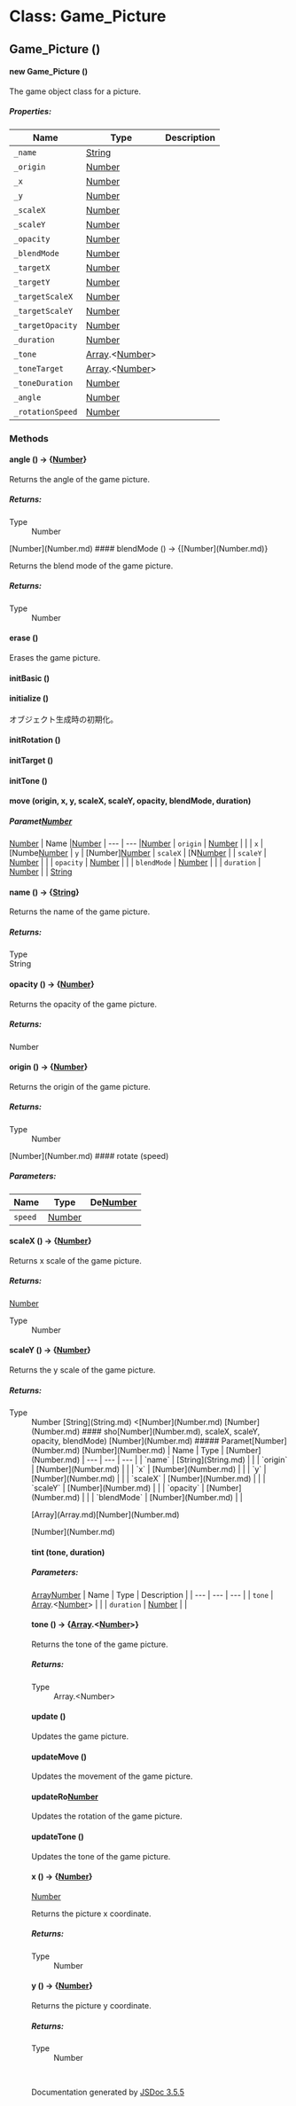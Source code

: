 # Class: Game_Picture

## Game_Picture ()

#### new Game_Picture ()

The game object class for a picture.

##### Properties:

| Name | Type | Description |
| --- | --- | --- |
| `_name` | [String](String.md) |  |
| `_origin` | [Number](Number.md) |  |
| `_x` | [Number](Number.md) |  |
| `_y` | [Number](Number.md) |  |
| `_scaleX` | [Number](Number.md) |  |
| `_scaleY` | [Number](Number.md) |  |
| `_opacity` | [Number](Number.md) |  |
| `_blendMode` | [Number](Number.md) |  |
| `_targetX` | [Number](Number.md) |  |
| `_targetY` | [Number](Number.md) |  |
| `_targetScaleX` | [Number](Number.md) |  |
| `_targetScaleY` | [Number](Number.md) |  |
| `_targetOpacity` | [Number](Number.md) |  |
| `_duration` | [Number](Number.md) |  |
| `_tone` | [Array](Array.md).<[Number](Number.md)> |  |
| `_toneTarget` | [Array](Array.md).<[Number](Number.md)> |  |
| `_toneDuration` | [Number](Number.md) |  |
| `_angle` | [Number](Number.md) |  |
| `_rotationSpeed` | [Number](Number.md) |  |

<dl>
</dl>

### Methods

#### angle () → {[Number](Number.md)}


Returns the angle of the game picture.
<dl>
</dl>

##### Returns:

<dl>
                <dt> Type </dt>
                <dd>
                    <span><a>Number</a></span>
                </dd>
            </dl>
[Number](Number.md)
#### blendMode () → {[Number](Number.md)}


Returns the blend mode of the game picture.
<dl>
</dl>

##### Returns:

<dl>
                <dt> Type </dt>
                <dd>
                    <span><a>Number</a></span>
                </dd>
            </dl>

#### erase ()


Erases the game picture.
<dl>
</dl>

#### initBasic ()

<dl>
</dl>

#### initialize ()


 オブジェクト生成時の初期化。
<dl>
</dl>

#### initRotation ()

<dl>
</dl>

#### initTarget ()

<dl>
</dl>

#### initTone ()

<dl>
</dl>

#### move (origin, x, y, scaleX, scaleY, opacity, blendMode, duration)

##### Paramet[Number](Number.md)
[Number](Number.md)
| Name |[Number](Number.md)
| --- | --- |[Number](Number.md)
| `origin` | [Number](Number.md) |  |
| `x` | [Numbe[Number](Number.md)
| `y` | [Number][Number](Number.md)
| `scaleX` | [N[Number](Number.md)  |
| `scaleY` | [Number](Number.md) |  |
| `opacity` | [Number](Number.md) |  |
| `blendMode` | [Number](Number.md) |  |
| `duration` | [Number](Number.md) |  |
[String](String.md)
<dl>
</dl>

#### name () → {[String](String.md)}


Returns the name of the game picture.
<dl>
</dl>

##### Returns:

<dl>
                <dt> Type </dt>
                <dd[Number](Number.md)
                    <span><a>String</a></span>
                </dd>
            </dl>

#### opacity () → {[Number](Number.md)}


Returns the opacity of the game picture.
<dl>
</dl>

##### Returns:

<dl>
                <d[Number](Number.md)
                <dd>
                    <span><a>Number</a></span>
                </dd>
            </dl>

#### origin () → {[Number](Number.md)}


Returns the origin of the game picture.
<dl>
</dl>

##### Returns:

<dl>
                <dt> Type </dt>
                <dd>
                    <span><a>Number</a></span>
                </dd>
            </dl>
[Number](Number.md)
#### rotate (speed)

##### Parameters:

| Name | Type | De[Number](Number.md)
| --- | --- | --- |
| `speed` | [Number](Number.md) |  |

<dl>
</dl>

#### scaleX () → {[Number](Number.md)}


Returns x scale of the game picture.
<dl>
</dl>

##### Returns:
[Number](Number.md)
<dl>
                <dt> Type </dt>
                <dd>
                    <span><a>Number</a></span>
                </dd>
            </dl>

#### scaleY () → {[Number](Number.md)}


Returns the y scale of the game picture.
<dl>
</dl>

##### Returns:

<dl>
                <dt> Type </dt>
                <dd>
                    <span><a>Number</a></span>
           [String](String.md)
            <[Number](Number.md)
[Number](Number.md)
#### sho[Number](Number.md), scaleX, scaleY, opacity, blendMode)
[Number](Number.md)
##### Paramet[Number](Number.md)
[Number](Number.md)
| Name | Type | [Number](Number.md)
| --- | --- | --- |
| `name` | [String](String.md) |  |
| `origin` | [Number](Number.md) |  |
| `x` | [Number](Number.md) |  |
| `y` | [Number](Number.md) |  |
| `scaleX` | [Number](Number.md) |  |
| `scaleY` | [Number](Number.md) |  |
| `opacity` | [Number](Number.md) |  |
| `blendMode` | [Number](Number.md) |  |

<dl>[Array](Array.md)[Number](Number.md)
</dl>[Number](Number.md)

#### tint (tone, duration)

##### Parameters:
[Array](Array.md)[Number](Number.md)
| Name | Type | Description |
| --- | --- | --- |
| `tone` | [Array](Array.md).<[Number](Number.md)> |  |
| `duration` | [Number](Number.md) |  |

<dl>
</dl>

#### tone () → {[Array](Array.md).<[Number](Number.md)>}


Returns the tone of the game picture.
<dl>
</dl>

##### Returns:

<dl>
                <dt> Type </dt>
                <dd>
                    <span><a>Array</a>.&lt;<a>Number</a>&gt;</span>
                </dd>
            </dl>

#### update ()


Updates the game picture.
<dl>
</dl>

#### updateMove ()


Updates the movement of the game picture.
<dl>
</dl>

#### updateRo[Number](Number.md)


Updates the rotation of the game picture.
<dl>
</dl>

#### updateTone ()


Updates the tone of the game picture.
<dl>
</dl>

#### x () → {[Number](Number.md)}
[Number](Number.md)

Returns the picture x coordinate.
<dl>
</dl>

##### Returns:

<dl>
                <dt> Type </dt>
                <dd>
                    <span><a>Number</a></span>
                </dd>
            </dl>

#### y () → {[Number](Number.md)}


Returns the picture y coordinate.
<dl>
</dl>

##### Returns:

<dl>
                <dt> Type </dt>
                <dd>
                    <span><a>Number</a></span>
                </dd>
            </dl>


 <br>

  Documentation generated by [JSDoc 3.5.5](https://github.com/jsdoc3/jsdoc)
